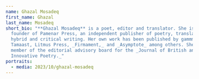 ```yaml
---
name: Ghazal Mosadeq
first_name: Ghazal
last_name: Mosadeq
short_bio: "**Ghazal Mosadeq** is a poet, editor and translator. She is the
  founder of Pamenar Press, an independent publisher of poetry, translation,
  hybrid and critical writing. Her own work has been published by gammm Press,
  Tamaast, Litmus Press, _Firmament,_ and _Asymptote_ among others. She is a
  member of the editorial advisory board for the _Journal of British and Irish
  Innovative Poetry._"
portraits:
  - media: 2023/10/ghazal-mosadeq
---
```

